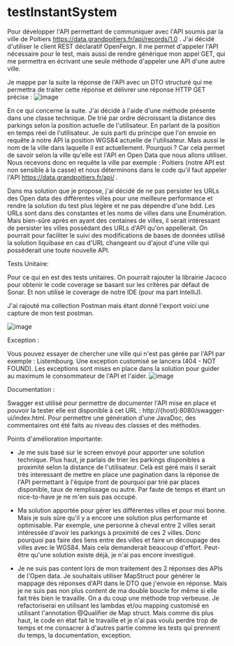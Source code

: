 # testInstantSystem

Pour développer l'API permettant de communiquer avec l'API soumis par la ville de Poitiers https://data.grandpoitiers.fr/api/records/1.0 .
J'ai décidé d'utiliser le client REST déclaratif OpenFeign.
Il me permet d'appeler l'API nécessaire pour le test, mais aussi de rendre générique mon appel GET, qui me permettra en écrivant une seule méthode d'appeler une API d'une autre ville.

Je mappe par la suite la réponse de l'API avec un DTO structuré qui me permettra de traiter cette réponse et délivrer une réponse HTTP GET précise :
![image](https://user-images.githubusercontent.com/32506449/200187520-8aa1131a-1e86-4815-9ec4-a6e90da97d25.png)

En ce qui concerne la suite.
J'ai décidé à l'aide d'une méthode présente dans une classe technique. De trié par ordre décroissant la distance des parkings selon la position actuelle de l'utilisateur.
En parlant de la position en temps réel de l'utilisateur.
Je suis parti du principe que l'on envoie en requête à notre API la position WGS84 actuelle de l'utilisateur.
Mais aussi le nom de la ville dans laquelle il est actuellement.
Pourquoi ?
Car cela permet de savoir selon la ville qu'elle est l'API en Open Data que nous allons utiliser.
Nous recevons donc en requête la ville par exemple : Poitiers (notre API est non sensible à la casse) et nous déterminons dans le code qu'il faut appeler l'API https://data.grandpoitiers.fr/api/ .

Dans ma solution que je propose, j'ai décidé de ne pas persister les URLs des Open data des différentes villes pour une meilleure performance et rendre la solution du test plus légère et ne pas dépendre d'une bdd.
Les URLs sont dans des constantes et les noms de villes dans une Enumération.
Mais bien-sûre après en ayant des centaines de villes, il serait intéressant de persister les villes possédant des URLs d'API qu'on appellerait.
On pourrait pour faciliter le suivi des modifications de bases de données utilisé la solution liquibase en cas d'URL changeant ou d'ajout d'une ville qui posséderait une toute nouvelle API.

Tests Unitaire:

Pour ce qui en est des tests unitaires.
On pourrait rajouter la librairie Jacoco pour obtenir le code coverage se basant sur les critères par défaut de Sonar. Et non utilisé le coverage de notre IDE (pour ma part IntelliJ).

J'ai rajouté ma collection Postman mais étant donné l'export voici une capture de mon test postman.

![image](https://user-images.githubusercontent.com/32506449/200188229-9b7c7c26-efde-47ef-ba1d-0bda12696ff1.png)

Exception :

Vous pouvez essayer de chercher une ville qui n'est pas gérée par l'API par exemple : Listembourg. Une exception customisé se lancera (404 - NOT FOUND).
Les exceptions sont mises en place dans la solution pour guider au maximum le consommateur de l'API et l'aider.
![image](https://user-images.githubusercontent.com/32506449/200188934-d1a63a62-57a6-4ff1-b3e0-36a189d20024.png)

Documentation :

Swagger est utilisé pour permettre de documenter l'API mise en place et pouvoir la tester elle est disponible à cet URL : http://{host}:8080/swagger-ui/index.html.
Pour permettre une génération d'une JavaDoc, des commentaires ont été faits au niveau des classes et des méthodes.

Points d'amélioration importante:

- Je me suis basé sur le screen envoyé pour apporter une solution technique.
  Plus haut, je parlais de trier les parkings disponibles a proximité selon la distance de l'utilisateur.
  Celà est géré mais il serait très interessant de mettre en place une pagination dans la réponse de l'API permettant à l'équipe front de pourquoi par trié par places   disponible, taux de remplissage ou autre. Par faute de temps et étant un nice-to-have je ne m'en suis pas occupé.

- Ma solution apportée pour gérer les différentes villes et pour moi bonne. Mais je suis sûre qu'il y a encore une solution plus performante et optimisable.
  Par exemple, une personne à cheval entre 2 villes serait intéressée d'avoir les parkings à proximité de ces 2 villes. Donc pourquoi pas faire des liens entre des villes   et faire un découpage des villes avec le WGS84. Mais cela demanderait beaucoup d'effort. Peut-être qu'une solution existe déjà, je n'ai pas encore investigué.
  
 - Je ne suis pas content lors de mon traitement des 2 réponses des APIs de l'Open data. Je souhaitais utiliser MapStruct pour générer le mappage des réponses d'API dans le DTO que j'envoie en réponse. Mais je ne suis pas non plus content de ma double boucle for même si elle fait très bien le travaille. On a du coup une méthode trop verbeuse. Je refactoriserai en utilisant les lambdas et/ou mapping customisé en utilisant l'annotation @Qualifier de Map struct.
Mais comme dis plus haut, le code en état fait le travaille et je n'ai pas voulu perdre trop de temps et me consacrer à d'autres partie comme les tests qui prennent du temps, la documentation, exception.
